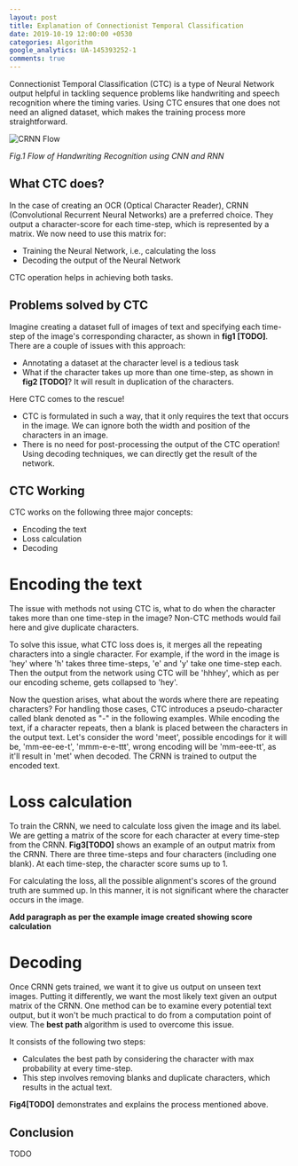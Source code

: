 ```yaml
---
layout: post
title: Explanation of Connectionist Temporal Classification
date: 2019-10-19 12:00:00 +0530
categories: Algorithm
google_analytics: UA-145393252-1
comments: true
---
```


Connectionist Temporal Classification (CTC) is a type of Neural Network output helpful in tackling sequence problems like handwriting and speech recognition where the timing varies. Using CTC ensures that one does not need an aligned dataset, which makes the training process more straightforward.

![CRNN Flow](../../../../assets/images/CTC_1.png)

*Fig.1 Flow of Handwriting Recognition using CNN and RNN*

## What CTC does?

In the case of creating an OCR (Optical Character Reader), CRNN (Convolutional Recurrent Neural Networks) are a preferred choice. They output a character-score for each time-step, which is represented by a matrix. We now need to use this matrix for:
- Training the Neural Network, i.e., calculating the loss
- Decoding the output of the Neural Network

CTC operation helps in achieving both tasks.

## Problems solved by CTC

Imagine creating a dataset full of images of text and specifying each time-step of the image's corresponding character, as shown in **fig1 [TODO]**. There are a couple of issues with this  approach:
- Annotating a dataset at the character level is a tedious task
- What if the character takes up more than one time-step, as shown in **fig2 [TODO]**? It will result in duplication of the characters.

Here CTC comes to the rescue!
- CTC is formulated in such a way, that it only requires the text that occurs in the image. We can ignore both the width and position of the characters in an image.
- There is no need for post-processing the output of the CTC operation! Using decoding techniques, we can directly get the result of the network.

## CTC Working

CTC works on the following three major concepts:
- Encoding the text
- Loss calculation
- Decoding

# Encoding the text

The issue with methods not using CTC is, what to do when the character takes more than one time-step in the image? Non-CTC methods would fail here and give duplicate characters. 

To solve this issue, what CTC loss does is, it merges all the repeating characters into a single character. For example, if the word in the image is 'hey' where 'h' takes three time-steps, 'e' and 'y' take one time-step each. Then the output from the network using CTC will be 'hhhey', which as per our encoding scheme, gets collapsed to 'hey'. 

Now the question arises, what about the words where there are repeating characters? For handling those cases, CTC introduces a pseudo-character called blank denoted as "-" in the following examples.  While encoding the text, if a character repeats, then a blank is placed between the characters in the output text. Let's consider the word 'meet', possible encodings for it will be, 'mm-ee-ee-t', 'mmm-e-e-ttt', wrong encoding will be 'mm-eee-tt', as it'll result in 'met' when decoded. The CRNN is trained to output the encoded text.

# Loss calculation

To train the CRNN, we need to calculate loss given the image and its label. We are getting a matrix of the score for each character at every time-step from the CRNN. **Fig3[TODO]** shows an example of an output matrix from the CRNN. There are three time-steps and four characters (including one blank). At each time-step, the character score sums up to 1. 

For calculating the loss, all the possible alignment's scores of the ground truth are summed up. In this manner, it is not significant where the character occurs in the image.

**Add paragraph as per the example image created showing score calculation**

# Decoding

Once CRNN gets trained, we want it to give us output on unseen text images. Putting it differently, we want the most likely text given an output matrix of the CRNN. One method can be to examine every potential text output, but it won't be much practical to do from a computation point of view. The **best path** algorithm is used to overcome this issue. 

It consists of the following two steps:
- Calculates the best path by considering the character with max probability at every time-step.
- This step involves removing blanks and duplicate characters, which results in the actual text.

**Fig4[TODO]** demonstrates and explains the process mentioned above.

## Conclusion

TODO
